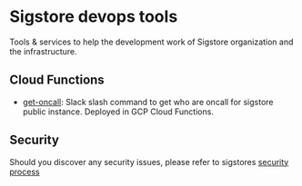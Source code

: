 # Sigstore devops tools

Tools & services to help the development work of Sigstore organization and the infrastructure.

## Cloud Functions

* [get-oncall](./get-oncall): Slack slash command to get who are oncall for sigstore public instance. Deployed in GCP Cloud Functions.

## Security

Should you discover any security issues, please refer to sigstores [security
process](https://github.com/sigstore/community/blob/main/SECURITY.md)
